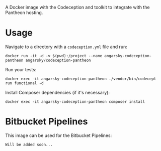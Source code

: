 A Docker image with the Codeception and toolkit to integrate with the Pantheon hosting.

# Usage

Navigate to a directory with a ```codeception.yml``` file and run:

```
docker run -it -d -v $(pwd):/project --name angarsky-codeception-pantheon angarsky/codeception-pantheon
```

Run your tests:

```
docker exec -it angarsky-codeception-pantheon ./vendor/bin/codecept run functional -d
```

Install Composer dependencies (if it's necessary):

```
docker exec -it angarsky-codeception-pantheon composer install
```

# Bitbucket Pipelines

This image can be used for the Bitbucket Pipelines:

```
Will be added soon...
```
